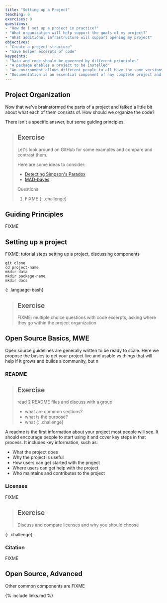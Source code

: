 ```yaml
---
title: "Setting up a Project"
teaching: 0
exercises: 0
questions:
- "How do I set up a project in practice?"
- "What organization will help support the goals of my project?"
- "What additional infrastructure will support opening my project"
objectives:
- "Create a project structure"
- "Save helper excerpts of code"
keypoints:
- "Data and code should be governed by different principles"
- "A package enables a project to be installed"
- "An environment allows different people to all have the same versions and run software more reliably"
- "Documentation is an essential component of nay complete project and should exist with the code"
---
```


## Project Organization

Now that we've brainstormed the parts of a project and talked a little bit about what each of them consists of.  How should we organize the code?

There isn't a specific answer, but some guiding principles.

> ## Exercise
> Let's look around on GitHub for some examples and compare and contrast them.
>
> Here are some ideas to consider:
> - [Detecting Simpson's Paradox](https://github.com/fairnessforensics/detect_simpsons_paradox)
> - [MAD-bayes](https://github.com/tbroderick/bp-means)
>
> Questions
> 1. FIXME
{: .challenge}

## Guiding Principles

FIXME

## Setting up a project

FIXME: tutorial steps setting up a project, discussing components


~~~
git clone
cd project-name
mkdir data
mkdir package-name
mkdir docs
~~~
{: .language-bash}


> ## Exercise
> FIXME: multiple choice questions with code excerpts, asking where they go within the project organization
>

## Open Source Basics, MWE

Open source guidelines are generally written to be ready to scale.  Here we propose the basics to get your project live and usable vs things that will help if it grows and builds a community, but n

### README

> ## Exercise
> read 2 README files and discuss with a group
>  - what are common sections?
>  - what is the purpose?
>  - what
{: .challenge}

A readme is the first information about your project most people will see. It should encourage people to start using it and cover key steps in that process. It includes key information, such as:
* What the project does
* Why the project is useful
* How users can get started with the project
* Where users can get help with the project
* Who maintains and contributes to the project

### Licenses

FIXME

> ## Exercise
> Discuss and compare licenses and why you should choose
>
{: .challenge}

### Citation

FIXME

## Open Source, Advanced

Other common components are
FIXME

{% include links.md %}
